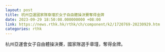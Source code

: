 ```yaml
---
layout: post
title: 杭州亞運國家隊章瑾於女子自由體操決賽奪得金牌
date: 2023-09-29 18:50:08.000000000 +08:00
link: https://news.rthk.hk/rthk/ch/component/k2/1720769-20230929.htm
categories: rthk
---
```


杭州亞運會女子自由體操決賽，國家隊選手章瑾，奪得金牌。
